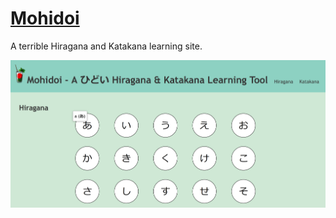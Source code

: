 # [Mohidoi](https://mohidoi.com/)
A terrible Hiragana and Katakana learning site.

![Example Image](./repo/example.png)
